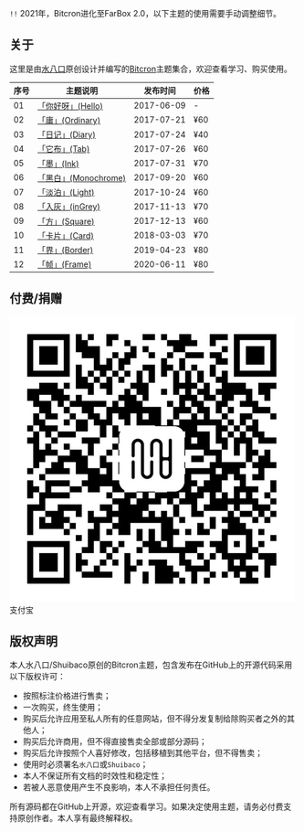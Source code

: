 `!!` 2021年，Bitcron进化至FarBox 2.0，以下主题的使用需要手动调整细节。

## 关于

这里是由[水八口](https://shuiba.co)原创设计并编写的[Bitcron](https://bitcron.com)主题集合，欢迎查看学习、购买使用。

| 序号 | 主题说明 | 发布时间 | 价格
| --- | --- | --- | --- |
| 01 | [「你好呀」(Hello)](https://blog.shuiba.co/bitcron-theme-hello) | 2017-06-09 | -
| 02 | [「庸」(Ordinary)](https://blog.shuiba.co/bitcron-theme-ordinary) | 2017-07-21 | ¥60
| 03 | [「日记」(Diary)](https://blog.shuiba.co/bitcron-theme-diary) | 2017-07-24 | ¥40
| 04 | [「它布」(Tab)](https://blog.shuiba.co/bitcron-theme-tab) | 2017-07-26 | ¥60
| 05 | [「墨」(Ink)](https://blog.shuiba.co/bitcron-theme-ink) | 2017-07-31 | ¥70
| 06 | [「黑白」(Monochrome)](https://blog.shuiba.co/bitcron-theme-monochrome) | 2017-09-20 | ¥60
| 07 | [「淡泊」(Light)](https://blog.shuiba.co/bitcron-theme-light) | 2017-10-24 | ¥60
| 08 | [「入灰」(inGrey)](https://blog.shuiba.co/bitcron-theme-ingrey) | 2017-11-13 | ¥70
| 09 | [「方」(Square)](https://blog.shuiba.co/bitcron-theme-square) | 2017-12-13 | ¥60
| 10 | [「卡片」(Card)](https://blog.shuiba.co/bitcron-theme-card) | 2018-03-03 | ¥70
| 11 | [「界」(Border)](https://blog.shuiba.co/bitcron-theme-border) | 2019-04-23 | ¥80
| 12 | [「帧」(Frame)](https://blog.shuiba.co/bitcron-theme-frame) | 2020-06-11 | ¥80

## 付费/捐赠

![alipay QR code](alipay.jpg)
支付宝

## 版权声明

本人水八口/Shuibaco原创的Bitcron主题，包含发布在GitHub上的开源代码采用以下版权许可：

- 按照标注价格进行售卖；
- 一次购买，终生使用；
- 购买后允许应用至私人所有的任意网站，但不得分发复制给除购买者之外的其他人；
- 购买后允许商用，但不得直接售卖全部或部分源码；
- 购买后允许按照个人喜好修改，包括移植到其他平台，但不得售卖；
- 使用时必须署名`水八口`或`Shuibaco`；
- 本人不保证所有文档的时效性和稳定性；
- 若被人恶意使用产生不良影响，本人不承担任何责任。

所有源码都在GitHub上开源，欢迎查看学习。如果决定使用主题，请务必付费支持原创作者。本人享有最终解释权。